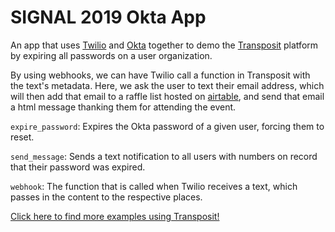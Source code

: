 # SIGNAL 2019 Okta App

An app that uses [Twilio](https://www.twilio.com/) and [Okta](https://www.okta.com/) together to demo the [Transposit](https://transposit.com) platform by expiring all passwords on a user organization.

By using webhooks, we can have Twilio call a function in Transposit with the text's metadata. Here, we ask the user to text their email address, which will then add that email to a raffle list hosted on [airtable](https://airtable.com), and send that email a html message thanking them for attending the event.

`expire_password`: Expires the Okta password of a given user, forcing them to reset.

`send_message`: Sends a text notification to all users with numbers on record that their password was expired.

`webhook`: The function that is called when Twilio receives a text, which passes in the content to the respective places.

[Click here to find more examples using Transposit!](https://www.transposit.com/apps/)
